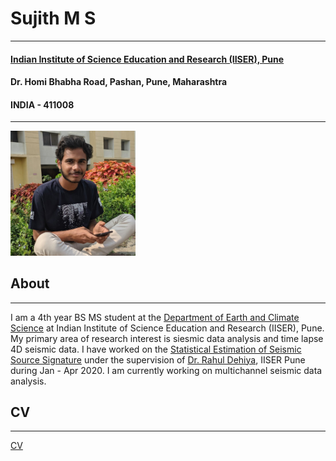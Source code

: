 
# Sujith M S	
***
#### [Indian Institute of Science Education and Research (IISER), Pune](https://www.iiserpune.ac.in/)	
#### Dr. Homi Bhabha Road, Pashan, Pune, Maharashtra	
#### INDIA - 411008	
***

<p style="text-align:left;">  	
  <img src="media/profile.jpg" width="200" />	
    <span style="text-align:left;"> <br>	
  </span>	
</p>	


## About
***	
I am a 4th year BS MS student at the [Department of Earth and Climate Science](https://www.iiserpune.ac.in/research/departments/earth-and-climate-science) at Indian Institute of Science Education and Research (IISER), Pune.	
My primary area of research interest is siesmic data analysis and time lapse 4D seismic data. I have worked on the [Statistical Estimation of Seismic Source Signature](./research/source_signature/source_est.md) under the supervision of [Dr. Rahul Dehiya](https://www.iiserpune.ac.in/people/faculty-details/178), IISER Pune during Jan - Apr 2020. I am currently working on multichannel seismic data analysis.	



## CV
***	
[CV](./CV.md)
